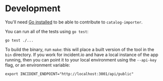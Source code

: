 # Development

You'll need [Go installed][go] to be able to contribute to `catalog-importer`.

You can run all of the tests using `go test`:

```
go test ./...
```

To build the binary, run `make`: this will place a built version of the tool in
the `bin` directory. If you work for incident.io and have a local instance of
the app running, then you can point it to your local environment using the
`--api-key` flag, or an environment variable:

```
export INCIDENT_ENDPOINT="http://localhost:3001/api/public"
```

[go]: https://go.dev/doc/install
